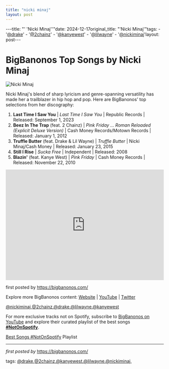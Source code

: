 ```yaml
---
title: "nicki minaj"
layout: post
---
```

---title: "' 'Nicki Minaj''"date: 2024-12-17original_title: "'Nicki Minaj'"tags:  - '[@drake](/tags/drake/)'  - '[@2chainz](/tags/2chainz/)'  - '[@kanyewest](/tags/kanyewest/)'  - '[@lilwayne](/tags/lilwayne/)'  - '[@nickiminaj](/tags/nickiminaj/)'layout: post---<h1>BigBanonos Top Songs by Nicki Minaj</h1><img alt="Nicki Minaj" src="https://media.pitchfork.com/photos/6501131f78e14fa92af4c74e/3:2/w_2250,h_1500,c_limit/Nicki%20Minaj.jpg" /> <p>Nicki Minaj's blend of sharp lyricism and genre-spanning versatility has made her a trailblazer in hip hop and pop. Here are BigBanonos' top selections from her discography:</p> <ol> <li><strong>Last Time I Saw You</strong> | <em>Last Time I Saw You</em> | Republic Records | Released: September 1, 2023</li> <li><strong>Beez In The Trap</strong> (feat. 2 Chainz) | <em>Pink Friday ... Roman Reloaded (Explicit Deluxe Version)</em> | Cash Money Records/Motown Records | Released: January 1, 2012</li> <li><strong>Truffle Butter</strong> (feat. Drake & Lil Wayne) | <em>Truffle Butter</em> | Nicki Minaj/Cash Money | Released: January 23, 2015</li> <li><strong>Still I Rise</strong> | <em>Sucka Free</em> | Independent | Released: 2008</li> <li><strong>Blazin'</strong> (feat. Kanye West) | <em>Pink Friday</em> | Cash Money Records | Released: November 22, 2010</li></ol> <div> <iframe allow="autoplay; clipboard-write; encrypted-media; fullscreen; picture-in-picture" frameborder="0" height="352" loading="lazy" src="https://open.spotify.com/embed/playlist/6UQdZZNxmF6egtV5aUQ0MP?utm_source=generator" width="100%"></iframe></div> <p>first posted by <a href="https://bigbanonos.com/">https://bigbanonos.com/</a></p> <div> <p>Explore more BigBanonos content: <a href="https://bigbanonos.com/">Website</a> | <a href="https://www.youtube.com/[@BigBanonos](/tags/BigBanonos/)">YouTube</a> | <a href="https://x.com/bigbanonos">Twitter</a></p></div> <!--Tags--><p>[@nickiminaj](/tags/nickiminaj/),[@2chainz](/tags/2chainz/),[@drake](/tags/drake/),[@lilwayne](/tags/lilwayne/),[@kanyewest](/tags/kanyewest/)</p><!--Subscribe and Playlist Links--><div>    <p>For more exclusive tracks not on Spotify, subscribe to <a href="https://www.youtube.com/[@BigBanonos](/tags/BigBanonos/)" target="_blank">BigBanonos on YouTube</a> and explore their curated playlist of the best songs <strong>[#NotOnSpotify](/tags/NotOnSpotify/)</strong>.</p>    <p><a href="https://www.youtube.com/playlist?list=PLtuNtuTatqI0kFahUCbtbfenC_ET5O_tr" target="_blank">Best Songs [#NotOnSpotify](/tags/NotOnSpotify/) Playlist<br /></a></p></div><hr /><p><em>first posted by</em> <a href="https://bigbanonos.com/" rel="noopener" target="_new">https://bigbanonos.com/</a></p><p>tags: [@drake](/tags/drake/),[@2chainz](/tags/2chainz/),[@kanyewest](/tags/kanyewest/),[@lilwayne](/tags/lilwayne/),[@nickiminaj](/tags/nickiminaj/),</p>
